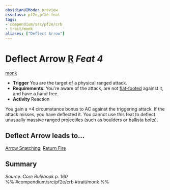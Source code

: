 ```yaml
---
obsidianUIMode: preview
cssclass: pf2e,pf2e-feat
tags:
- compendium/src/pf2e/crb
- trait/monk
aliases: ["Deflect Arrow"]
---
```

# Deflect Arrow  [R](chapter-9-playing-the-game.md#Actions "Reaction") *Feat 4*  
[monk](Reference/Rules/Traits/monk.md "Monk Class Trait")  

- **Trigger** You are the target of a physical ranged attack.
- **Requirements**: You're aware of the attack, are not [flat-footed](conditions.md#Flat-footed) against it, and have a hand free.
- **Activity** Reaction

You gain a +4 circumstance bonus to AC against the triggering attack. If the attack misses, you have deflected it. You cannot use this feat to deflect unusually massive ranged projectiles (such as boulders or ballista bolts).

## Deflect Arrow leads to...

[Arrow Snatching](arrow-snatching.md), [Return Fire](return-fire-apg.md)

## Summary

*Source: Core Rulebook p. 160*  
%% #compendium/src/pf2e/crb #trait/monk %%